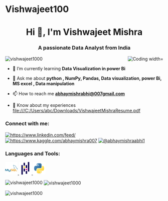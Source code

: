 # Vishwajeet100<h1 align="center">Hi 👋, I'm Vishwajeet Mishra</h1>
<h3 align="center">A passionate Data Analyst from India</h3>
<img align="right" alt="Coding width="400" src="https://granroyalleigarape.com.br/wp-content/uploads/2021/05/programmer.gif">
<p align="left"> <img src="https://komarev.com/ghpvc/?username=vishwajeet1000&label=Profile%20views&color=0e75b6&style=flat" alt="vishwajeet1000" /> </p>

- 🌱 I’m currently learning **Data Visualization in power Bi**

- 💬 Ask me about **python , NumPy, Pandas, Data visualization, power Bi, MS excel , Data manipulation**

- 📫 How to reach me **abhaymishrabhi@007gmail.com**

- 📄 Know about my experiences [file:///C:/Users/abc/Downloads/VishwajeetMishraResume.pdf](file:///C:/Users/abc/Downloads/VishwajeetMishraResume.pdf)

<h3 align="left">Connect with me:</h3>
<p align="left">
<a href="https://linkedin.com/in/https://www.linkedin.com/feed/" target="blank"><img align="center" src="https://raw.githubusercontent.com/rahuldkjain/github-profile-readme-generator/master/src/images/icons/Social/linked-in-alt.svg" alt="https://www.linkedin.com/feed/" height="30" width="40" /></a>
<a href="https://kaggle.com/https://www.kaggle.com/abhaymishra007" target="blank"><img align="center" src="https://raw.githubusercontent.com/rahuldkjain/github-profile-readme-generator/master/src/images/icons/Social/kaggle.svg" alt="https://www.kaggle.com/abhaymishra007" height="30" width="40" /></a>
<a href="https://www.hackerrank.com/@abhaymishraabhi1" target="blank"><img align="center" src="https://raw.githubusercontent.com/rahuldkjain/github-profile-readme-generator/master/src/images/icons/Social/hackerrank.svg" alt="@abhaymishraabhi1" height="30" width="40" /></a>
</p>

<h3 align="left">Languages and Tools:</h3>
<p align="left"> <a href="https://www.mysql.com/" target="_blank" rel="noreferrer"> <img src="https://raw.githubusercontent.com/devicons/devicon/master/icons/mysql/mysql-original-wordmark.svg" alt="mysql" width="40" height="40"/> </a> <a href="https://pandas.pydata.org/" target="_blank" rel="noreferrer"> <img src="https://raw.githubusercontent.com/devicons/devicon/2ae2a900d2f041da66e950e4d48052658d850630/icons/pandas/pandas-original.svg" alt="pandas" width="40" height="40"/> </a> <a href="https://www.python.org" target="_blank" rel="noreferrer"> <img src="https://raw.githubusercontent.com/devicons/devicon/master/icons/python/python-original.svg" alt="python" width="40" height="40"/> </a> </p>

<p><img align="left" src="https://github-readme-stats.vercel.app/api/top-langs?username=vishwajeet1000&show_icons=true&locale=en&layout=compact" alt="vishwajeet1000" /></p>

<p>&nbsp;<img align="center" src="https://github-readme-stats.vercel.app/api?username=vishwajeet1000&show_icons=true&locale=en" alt="vishwajeet1000" /></p>

<p><img align="center" src="https://github-readme-streak-stats.herokuapp.com/?user=vishwajeet1000&" alt="vishwajeet1000" /></p>
